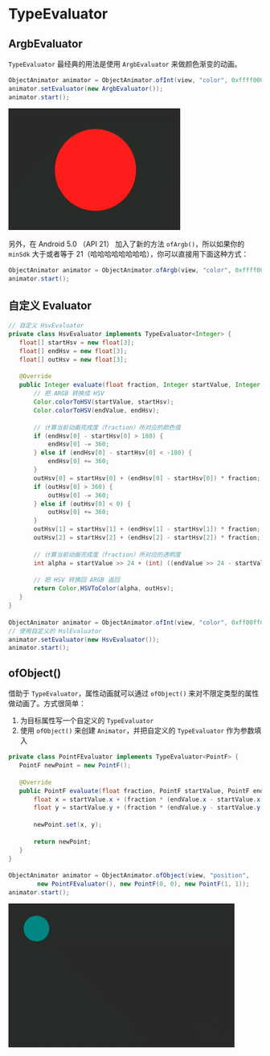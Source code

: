

# TypeEvaluator

## ArgbEvaluator

`TypeEvaluator` 最经典的用法是使用 `ArgbEvaluator` 来做颜色渐变的动画。

```java
ObjectAnimator animator = ObjectAnimator.ofInt(view, "color", 0xffff0000, 0xff00ff00);
animator.setEvaluator(new ArgbEvaluator());
animator.start();
```

![argb-evaluator](../../../attachments/Android/动画/006-argb-evaluator.gif)

另外，在 Android 5.0 （API 21） 加入了新的方法 `ofArgb()`，所以如果你的 `minSdk` 大于或者等于 21（哈哈哈哈哈哈哈哈），你可以直接用下面这种方式：

```java
ObjectAnimator animator = ObjectAnimator.ofArgb(view, "color", 0xffff0000, 0xff00ff00);
animator.start();
```

## 自定义 Evaluator

```java
// 自定义 HsvEvaluator
private class HsvEvaluator implements TypeEvaluator<Integer> {
   float[] startHsv = new float[3];
   float[] endHsv = new float[3];
   float[] outHsv = new float[3];

   @Override
   public Integer evaluate(float fraction, Integer startValue, Integer endValue) {
       // 把 ARGB 转换成 HSV
       Color.colorToHSV(startValue, startHsv);
       Color.colorToHSV(endValue, endHsv);

       // 计算当前动画完成度（fraction）所对应的颜色值
       if (endHsv[0] - startHsv[0] > 180) {
           endHsv[0] -= 360;
       } else if (endHsv[0] - startHsv[0] < -180) {
           endHsv[0] += 360;
       }
       outHsv[0] = startHsv[0] + (endHsv[0] - startHsv[0]) * fraction;
       if (outHsv[0] > 360) {
           outHsv[0] -= 360;
       } else if (outHsv[0] < 0) {
           outHsv[0] += 360;
       }
       outHsv[1] = startHsv[1] + (endHsv[1] - startHsv[1]) * fraction;
       outHsv[2] = startHsv[2] + (endHsv[2] - startHsv[2]) * fraction;

       // 计算当前动画完成度（fraction）所对应的透明度
       int alpha = startValue >> 24 + (int) ((endValue >> 24 - startValue >> 24) * fraction);

       // 把 HSV 转换回 ARGB 返回
       return Color.HSVToColor(alpha, outHsv);
   }
}

ObjectAnimator animator = ObjectAnimator.ofInt(view, "color", 0xff00ff00);
// 使用自定义的 HslEvaluator
animator.setEvaluator(new HsvEvaluator());
animator.start();
```

## ofObject()

借助于 `TypeEvaluator`，属性动画就可以通过 `ofObject()` 来对不限定类型的属性做动画了。方式很简单：

1. 为目标属性写一个自定义的 `TypeEvaluator`
2. 使用 `ofObject()` 来创建 `Animator`，并把自定义的 `TypeEvaluator` 作为参数填入

```java
private class PointFEvaluator implements TypeEvaluator<PointF> {
   PointF newPoint = new PointF();

   @Override
   public PointF evaluate(float fraction, PointF startValue, PointF endValue) {
       float x = startValue.x + (fraction * (endValue.x - startValue.x));
       float y = startValue.y + (fraction * (endValue.y - startValue.y));

       newPoint.set(x, y);

       return newPoint;
   }
}

ObjectAnimator animator = ObjectAnimator.ofObject(view, "position",
        new PointFEvaluator(), new PointF(0, 0), new PointF(1, 1));
animator.start();
```

![of-object](../../../attachments/Android/动画/006-of-object.gif)

